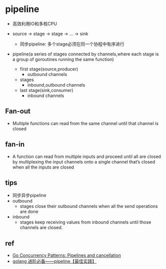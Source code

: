 # pipeline
+ 高效利用IO和多核CPU

+ source -> stage -> stage -> ... -> sink
    + 同步pipeline: 多个stage必须在同一个协程中有序进行

+ pipeline(a series of stages connected by channels,where each stage is a group of goroutines running the same function)
    + first stage(source,producer)
        + outbound channels
    + stages
        + inbound,outbound channels
    + last stage(sink,consumer)
        + inbound channels

## Fan-out
+ Multiple functions can read from the same channel until that channel is closed

## fan-in
+ A function can read from multiple inputs and proceed until all are closed by multiplexing the input channels onto a single channel that’s closed when all the inputs are closed

## tips
+ 同步异步pipeline
+ outbound
    + stages close their outbound channels when all the send operations are done
+ inbound 
    + stages keep receiving values from inbound channels until those channels are closed.

## ref
+ [Go Concurrency Patterns: Pipelines and cancellation](https://go.dev/blog/pipelines)
+ [golang 进阶必备——pipeline【最佳实践】](https://zhuanlan.zhihu.com/p/598761593)
